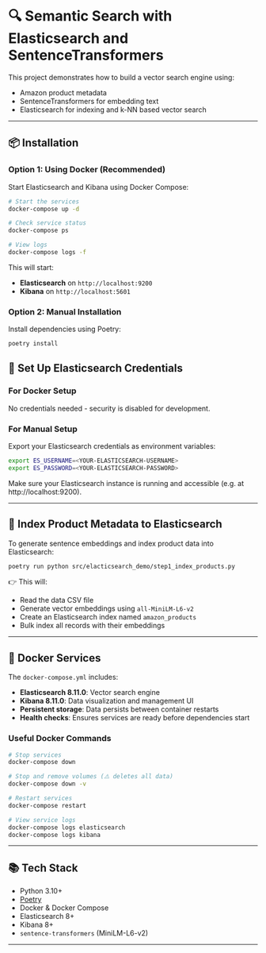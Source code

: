 # 🔍 Semantic Search with Elasticsearch and SentenceTransformers

This project demonstrates how to build a vector search engine using:
- Amazon product metadata
- SentenceTransformers for embedding text
- Elasticsearch for indexing and k-NN based vector search

---

## 📦 Installation

### Option 1: Using Docker (Recommended)

Start Elasticsearch and Kibana using Docker Compose:

```bash
# Start the services
docker-compose up -d

# Check service status
docker-compose ps

# View logs
docker-compose logs -f
```

This will start:
- **Elasticsearch** on `http://localhost:9200`
- **Kibana** on `http://localhost:5601`

### Option 2: Manual Installation

Install dependencies using Poetry:

```bash
poetry install
```

## 🔐 Set Up Elasticsearch Credentials

### For Docker Setup
No credentials needed - security is disabled for development.

### For Manual Setup
Export your Elasticsearch credentials as environment variables:

```bash
export ES_USERNAME=<YOUR-ELASTICSEARCH-USERNAME>
export ES_PASSWORD=<YOUR-ELASTICSEARCH-PASSWORD>
```

Make sure your Elasticsearch instance is running and accessible (e.g. at http://localhost:9200).

---

## 🧠 Index Product Metadata to Elasticsearch

To generate sentence embeddings and index product data into Elasticsearch:

```bash
poetry run python src/elacticsearch_demo/step1_index_products.py
```

👉 This will:
- Read the data CSV file
- Generate vector embeddings using `all-MiniLM-L6-v2`
- Create an Elasticsearch index named `amazon_products`
- Bulk index all records with their embeddings

---

## 🐳 Docker Services

The `docker-compose.yml` includes:

- **Elasticsearch 8.11.0**: Vector search engine
- **Kibana 8.11.0**: Data visualization and management UI
- **Persistent storage**: Data persists between container restarts
- **Health checks**: Ensures services are ready before dependencies start

### Useful Docker Commands

```bash
# Stop services
docker-compose down

# Stop and remove volumes (⚠️ deletes all data)
docker-compose down -v

# Restart services
docker-compose restart

# View service logs
docker-compose logs elasticsearch
docker-compose logs kibana
```

---

## 📚 Tech Stack

- Python 3.10+
- [Poetry](https://python-poetry.org/)
- Docker & Docker Compose
- Elasticsearch 8+
- Kibana 8+
- `sentence-transformers` (MiniLM-L6-v2)

---